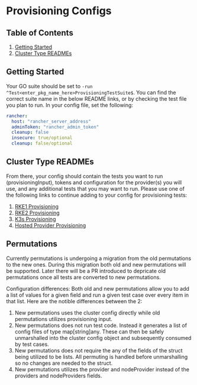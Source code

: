 # Provisioning Configs

## Table of Contents
1. [Getting Started](#Getting-Started)
2. [Cluster Type READMEs](#Cluster-Type-READMEs)

## Getting Started
Your GO suite should be set to `-run ^Test<enter_pkg_name_here>ProvisioningTestSuite$`. You can find the correct suite name in the below README links, or by checking the test file you plan to run.
In your config file, set the following:
```yaml
rancher:
  host: "rancher_server_address"
  adminToken: "rancher_admin_token"
  cleanup: false
  insecure: true/optional
  cleanup: false/optional
```

## Cluster Type READMEs

From there, your config should contain the tests you want to run (provisioningInput), tokens and configuration for the provider(s) you will use, and any additional tests that you may want to run. Please use one of the following links to continue adding to your config for provisioning tests:

1. [RKE1 Provisioning](rke1/README.md)
2. [RKE2 Provisioning](rke2/README.md)
3. [K3s Provisioning](k3s/README.md)
4. [Hosted Provider Provisioning](hosted/README.md)


## Permutations

Currently permutations is undergoing a migration from the old permutations to the new ones. During this migration both old and new permutations will be supported. Later there will be a PR introduced to depricate old permutations once all tests are converted to new permutations.

Configuration differences:
Both old and new permutations allow you to add a list of values for a given field and run a given test case over every item in that list. Here are the notible differences between the 2:
1. New permutations uses the cluster config directly while old permutations utilizes provisioning input. 
2. New permutations does not run test code. Instead it generates a list of config files of type map[string]any. These can then be safely unmarshalled into the cluster config object and subsequently consumed by test cases.
3. New permutations does not require the any of the fields of the struct being utilized to be lists. All permuting is handled before unmarshalling so no changes are needed to the struct.
4. New permutations utilizes the provider and nodeProvider instead of the providers and nodeProviders fields.
